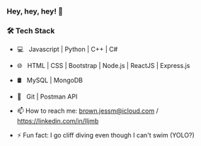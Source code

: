 ### Hey, hey, hey! 👋

<h3>🛠 Tech Stack</h3>

- 💻 &nbsp; Javascript | Python | C++ | C# 
- 🌐 &nbsp; HTML | CSS | Bootstrap | Node.js | ReactJS | Express.js
- 🛢 &nbsp;  MySQL | MongoDB
- 🔧 &nbsp; Git | Postman API 

- 📫 How to reach me: brown.jessm@icloud.com / https://linkedin.com/in/lljmb
- ⚡ Fun fact: I go cliff diving even though I can't swim (YOLO?)
